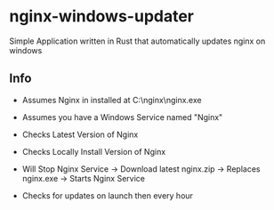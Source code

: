 # nginx-windows-updater
Simple Application written in Rust that automatically updates nginx on windows

## Info

* Assumes Nginx in installed at C:\nginx\nginx.exe

* Assumes you have a Windows Service named "Nginx"

* Checks Latest Version of Nginx

* Checks Locally Install Version of Nginx

* Will Stop Nginx Service -> Download latest nginx.zip -> Replaces nginx.exe -> Starts Nginx Service

* Checks for updates on launch then every hour
